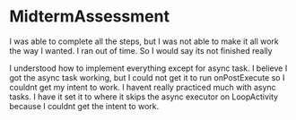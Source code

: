 # MidtermAssessment
I was able to complete all the steps, but I was not able to make it all work the way I wanted. I ran out of time.
So I would say its not finished really

I understood how to implement everything except for async task.
I believe I got the async task working, but I could not get it to run onPostExecute so I couldnt get my intent to work.
I havent really practiced much with async tasks. I have it set it to where it skips the async executor on LoopActivity because 
I couldnt get the intent to work. 
